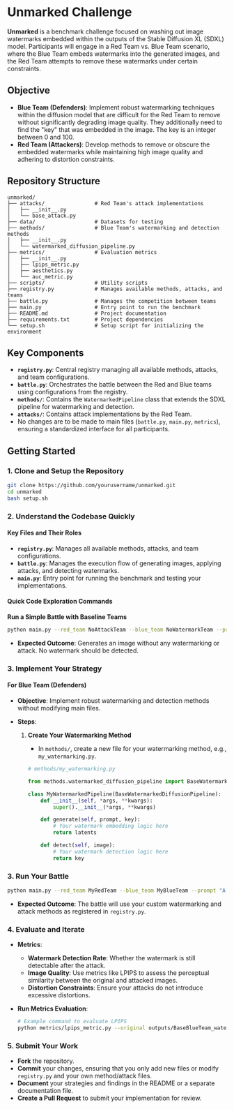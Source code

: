 # Unmarked Challenge

**Unmarked** is a benchmark challenge focused on washing out image watermarks embedded within the outputs of the Stable Diffusion XL (SDXL) model. Participants will engage in a Red Team vs. Blue Team scenario, where the Blue Team embeds watermarks into the generated images, and the Red Team attempts to remove these watermarks under certain constraints.

## Objective

- **Blue Team (Defenders)**: Implement robust watermarking techniques within the diffusion model that are difficult for the Red Team to remove without significantly degrading image quality. They additionally need to find the "key" that was embedded in the image. The key is an integer between 0 and 100.
- **Red Team (Attackers)**: Develop methods to remove or obscure the embedded watermarks while maintaining high image quality and adhering to distortion constraints.

## Repository Structure

```
unmarked/
├── attacks/                # Red Team's attack implementations
│   ├── __init__.py
│   └── base_attack.py
├── data/                   # Datasets for testing
├── methods/                # Blue Team's watermarking and detection methods
│   ├── __init__.py
│   └── watermarked_diffusion_pipeline.py
├── metrics/                # Evaluation metrics
│   ├── __init__.py
│   ├── lpips_metric.py
│   ├── aesthetics.py
│   └── auc_metric.py
├── scripts/                # Utility scripts
├── registry.py             # Manages available methods, attacks, and teams
├── battle.py               # Manages the competition between teams
├── main.py                 # Entry point to run the benchmark
├── README.md               # Project documentation
├── requirements.txt        # Project dependencies
└── setup.sh                # Setup script for initializing the environment
```

## Key Components

- **`registry.py`**: Central registry managing all available methods, attacks, and team configurations.
- **`battle.py`**: Orchestrates the battle between the Red and Blue teams using configurations from the registry.
- **`methods/`**: Contains the `WatermarkedPipeline` class that extends the SDXL pipeline for watermarking and detection.
- **`attacks/`**: Contains attack implementations by the Red Team.
- No changes are to be made to main files (`battle.py`, `main.py`, `metrics`), ensuring a standardized interface for all participants.

## Getting Started

### 1. Clone and Setup the Repository

```bash
git clone https://github.com/yourusername/unmarked.git
cd unmarked
bash setup.sh
```


### 2. Understand the Codebase Quickly

#### Key Files and Their Roles

- **`registry.py`**: Manages all available methods, attacks, and team configurations.
- **`battle.py`**: Manages the execution flow of generating images, applying attacks, and detecting watermarks.
- **`main.py`**: Entry point for running the benchmark and testing your implementations.

#### Quick Code Exploration Commands

**Run a Simple Battle with Baseline Teams**

```bash
python main.py --red_team NoAttackTeam --blue_team NoWatermarkTeam --prompt "A serene mountain landscape at sunrise"
```

- **Expected Outcome**: Generates an image without any watermarking or attack. No watermark should be detected.

### 3. Implement Your Strategy

#### For Blue Team (Defenders)

- **Objective**: Implement robust watermarking and detection methods without modifying main files.
- **Steps**:

  1. **Create Your Watermarking Method**

     - In `methods/`, create a new file for your watermarking method, e.g., `my_watermarking.py`.

     ```python
     # methods/my_watermarking.py

     from methods.watermarked_diffusion_pipeline import BaseWatermarkedDiffusionPipeline

     class MyWatermarkedPipeline(BaseWatermarkedDiffusionPipeline):
         def __init__(self, *args, **kwargs):
             super().__init__(*args, **kwargs)

         def generate(self, prompt, key):
             # Your watermark embedding logic here
             return latents

         def detect(self, image):
             # Your watermark detection logic here
             return key
     ```

  


### 3. Run Your Battle

```bash
python main.py --red_team MyRedTeam --blue_team MyBlueTeam --prompt "A futuristic cityscape at night"
```

- **Expected Outcome**: The battle will use your custom watermarking and attack methods as registered in `registry.py`.

### 4. Evaluate and Iterate

- **Metrics**:

  - **Watermark Detection Rate**: Whether the watermark is still detectable after the attack.
  - **Image Quality**: Use metrics like LPIPS to assess the perceptual similarity between the original and attacked images.
  - **Distortion Constraints**: Ensure your attacks do not introduce excessive distortions.

- **Run Metrics Evaluation**:

  ```bash
  # Example command to evaluate LPIPS
  python metrics/lpips_metric.py --original outputs/BaseBlueTeam_watermarked.png --modified outputs/MyRedTeam_vs_MyBlueTeam.png
  ```

### 5. Submit Your Work

- **Fork** the repository.
- **Commit** your changes, ensuring that you only add new files or modify `registry.py` and your own method/attack files.
- **Document** your strategies and findings in the README or a separate documentation file.
- **Create a Pull Request** to submit your implementation for review.
